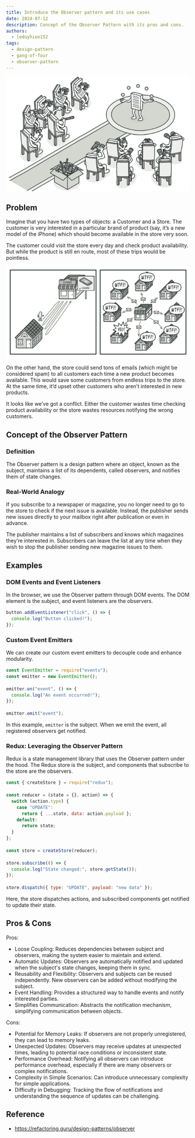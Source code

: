 ```yaml
---
title: Introduce the Observer pattern and its use cases
date: 2024-07-12
description: Concept of the Observer Pattern with its pros and cons.
authors:
  - leduyhien152
tags:
  - design-pattern
  - gang-of-four
  - observer-pattern
---
```


![](assets/observer-pattern.webp)

## Problem

Imagine that you have two types of objects: a Customer and a Store. The customer is very interested in a particular brand of product (say, it’s a new model of the iPhone) which should become available in the store very soon.

The customer could visit the store every day and check product availability. But while the product is still en route, most of these trips would be pointless.

![](assets/observer-pattern-problem.webp)

On the other hand, the store could send tons of emails (which might be considered spam) to all customers each time a new product becomes available. This would save some customers from endless trips to the store. At the same time, it’d upset other customers who aren’t interested in new products.

It looks like we’ve got a conflict. Either the customer wastes time checking product availability or the store wastes resources notifying the wrong customers.

## Concept of the Observer Pattern

### Definition

The Observer pattern is a design pattern where an object, known as the subject, maintains a list of its dependents, called observers, and notifies them of state changes.

### Real-World Analogy

If you subscribe to a newspaper or magazine, you no longer need to go to the store to check if the next issue is available. Instead, the publisher sends new issues directly to your mailbox right after publication or even in advance.

The publisher maintains a list of subscribers and knows which magazines they’re interested in. Subscribers can leave the list at any time when they wish to stop the publisher sending new magazine issues to them.

## Examples

### DOM Events and Event Listeners

In the browser, we use the Observer pattern through DOM events. The DOM element is the subject, and event listeners are the observers.

```js
button.addEventListener("click", () => {
  console.log("Button clicked!");
});
```

### Custom Event Emitters

We can create our custom event emitters to decouple code and enhance modularity.

```js
const EventEmitter = require("events");
const emitter = new EventEmitter();

emitter.on("event", () => {
  console.log("An event occurred!");
});

emitter.emit("event");
```

In this example, `emitter` is the subject. When we emit the event, all registered observers get notified.

### Redux: Leveraging the Observer Pattern

Redux is a state management library that uses the Observer pattern under the hood.
The Redux store is the subject, and components that subscribe to the store are the observers.

```js
const { createStore } = require("redux");

const reducer = (state = {}, action) => {
  switch (action.type) {
    case "UPDATE":
      return { ...state, data: action.payload };
    default:
      return state;
  }
};

const store = createStore(reducer);

store.subscribe(() => {
  console.log("State changed:", store.getState());
});

store.dispatch({ type: "UPDATE", payload: "new data" });
```

Here, the store dispatches actions, and subscribed components get notified to update their state.

## Pros & Cons

Pros:

- Loose Coupling: Reduces dependencies between subject and observers, making the system easier to maintain and extend.
- Automatic Updates: Observers are automatically notified and updated when the subject's state changes, keeping them in sync.
- Reusability and Flexibility: Observers and subjects can be reused independently. New observers can be added without modifying the subject.
- Event Handling: Provides a structured way to handle events and notify interested parties.
- Simplifies Communication: Abstracts the notification mechanism, simplifying communication between objects.

Cons:

- Potential for Memory Leaks: If observers are not properly unregistered, they can lead to memory leaks.
- Unexpected Updates: Observers may receive updates at unexpected times, leading to potential race conditions or inconsistent state.
- Performance Overhead: Notifying all observers can introduce performance overhead, especially if there are many observers or complex notifications.
- Complexity in Simple Scenarios: Can introduce unnecessary complexity for simple applications.
- Difficulty in Debugging: Tracking the flow of notifications and understanding the sequence of updates can be challenging.

## Reference

- https://refactoring.guru/design-patterns/observer
